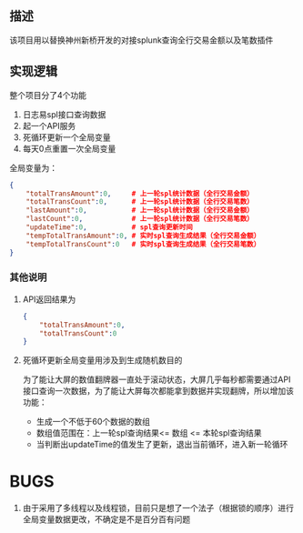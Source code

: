 ## 描述

该项目用以替换神州新桥开发的对接splunk查询全行交易金额以及笔数插件

## 实现逻辑

整个项目分了4个功能

1. 日志易spl接口查询数据
2. 起一个API服务
3. 死循环更新一个全局变量
4. 每天0点重置一次全局变量

全局变量为：

```json
{
    "totalTransAmount":0,     # 上一轮spl统计数据（全行交易金额）
    "totalTransCount":0,      # 上一轮spl统计数据（全行交易笔数）
    "lastAmount":0,           # 上一轮spl统计数据（全行交易金额）
    "lastCount":0,            # 上一轮spl统计数据（全行交易笔数）
    "updateTime":0,           # spl查询更新时间
    "tempTotalTransAmount":0, # 实时spl查询生成结果（全行交易金额）
    "tempTotalTransCount":0   # 实时spl查询生成结果（全行交易笔数）
}
```

### 其他说明

1. API返回结果为

   ```json
   {
       "totalTransAmount":0,
       "totalTransCount":0
   }
   ```

2. 死循环更新全局变量用涉及到生成随机数目的

   为了能让大屏的数值翻牌器一直处于滚动状态，大屏几乎每秒都需要通过API接口查询一次数据，为了能让大屏每次都能拿到数据并实现翻牌，所以增加该功能：

   - 生成一个不低于60个数据的数组
   - 数组值范围在：上一轮spl查询结果<=    数组  <= 本轮spl查询结果
   - 当判断出updateTime的值发生了更新，退出当前循环，进入新一轮循环



# BUGS

1. 由于采用了多线程以及线程锁，目前只是想了一个法子（根据锁的顺序）进行全局变量数据更改，不确定是不是百分百有问题

